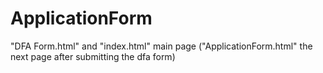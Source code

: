# ApplicationForm
"DFA Form.html" and "index.html" main page ("ApplicationForm.html" the next page after submitting the dfa form)
